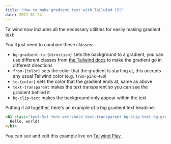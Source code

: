 ```yaml
---
title: "How to make gradient text with Tailwind CSS"
date: 2021-01-24
---
```

Tailwind now includes all the necessary utilities for easily making gradient text! 

You'll just need to combine these classes: 

- `bg-gradient-to-{direction}` sets the background to a gradient, you can use different classes from [the Tailwind docs](https://tailwindcss.com/docs/background-image) to make the gradient go in different directions
- `from-{color}` sets the color that the gradient is starting at, this accepts any usual Tailwind color (e.g. `from-pink-400`)
- `to-{color}` sets the color that the gradient ends at, same as above
- `text-transparent` makes the text transparent so you can see the gradient behind it
- `bg-clip-text` makes the background only appear within the text

Putting it all together, here's an example of a big gradient text headline: 

```html
<h1 class="text-5xl font-extrabold text-transparent bg-clip-text bg-gradient-to-br from-pink-400 to-red-600">
  Hello, world!
</h1>
```

You can see and edit this example live on [Tailwind Play](https://play.tailwindcss.com/T8EUKtz8B0). 